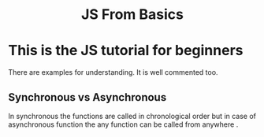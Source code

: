 <h1 align="center"> JS From Basics </h1>

# This is the JS tutorial for beginners 
There are examples for understanding. It is well commented too.

## Synchronous vs Asynchronous
In synchronous the functions are called in chronological order but in case of asynchronous function the any function can be called from anywhere .
